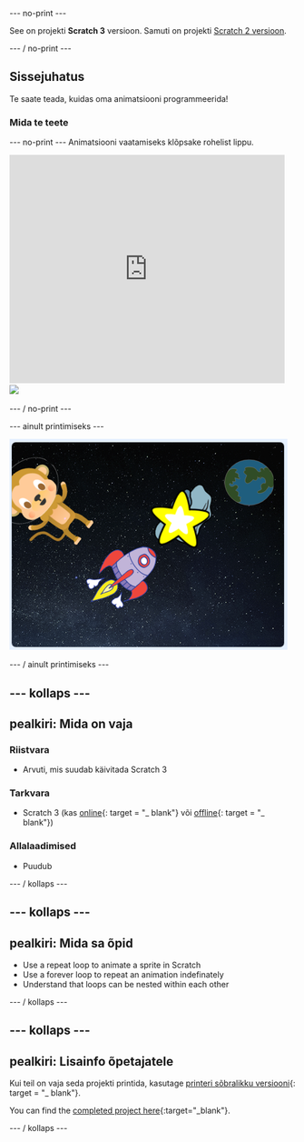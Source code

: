 \--- no-print \---

See on projekti **Scratch 3** versioon. Samuti on projekti [Scratch 2 versioon](https://projects.raspberrypi.org/en/projects/lost-in-space-scratch2).

\--- / no-print \---

## Sissejuhatus

Te saate teada, kuidas oma animatsiooni programmeerida!

### Mida te teete

\--- no-print \--- Animatsiooni vaatamiseks klõpsake rohelist lippu.

<div class="scratch-preview">
  <iframe allowtransparency="true" width="485" height="402" src="https://scratch.mit.edu/projects/embed/276873231/?autostart=false" frameborder="0" scrolling="no"></iframe>
  <img src="images/space-final.png">
</div>

\--- / no-print \---

\--- ainult printimiseks \---

![Täielik projekt](images/showcase_static.png)

\--- / ainult printimiseks \---

## \--- kollaps \---

## pealkiri: Mida on vaja

### Riistvara

- Arvuti, mis suudab käivitada Scratch 3

### Tarkvara

- Scratch 3 (kas [online](http://rpf.io/scratchon){: target = "_ blank"} või [offline](http://rpf.io/scratchoff){: target = "_ blank"})

### Allalaadimised

- Puudub

\--- / kollaps \---

## \--- kollaps \---

## pealkiri: Mida sa õpid

- Use a repeat loop to animate a sprite in Scratch
- Use a forever loop to repeat an animation indefinately
- Understand that loops can be nested within each other

\--- / kollaps \---

## \--- kollaps \---

## pealkiri: Lisainfo õpetajatele

Kui teil on vaja seda projekti printida, kasutage [printeri sõbralikku versiooni](https://projects.raspberrypi.org/en/projects/lost-in-space/print){: target = "_ blank"}.

You can find the [completed project here](http://rpf.io/p/en/lost-in-space-get){:target="_blank"}.

\--- / kollaps \---